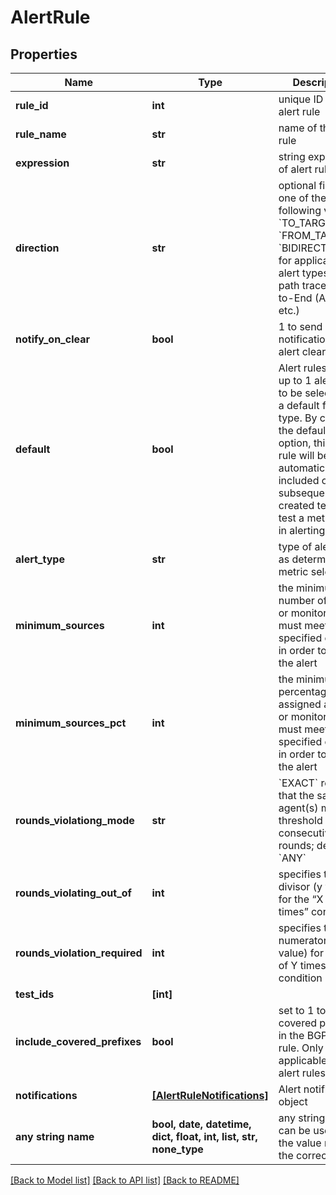 # AlertRule


## Properties
Name | Type | Description | Notes
------------ | ------------- | ------------- | -------------
**rule_id** | **int** | unique ID of the alert rule | [optional] 
**rule_name** | **str** | name of the alert rule | [optional] 
**expression** | **str** | string expression of alert rule | [optional] 
**direction** | **str** | optional field with one of the following values: &#x60;TO_TARGET&#x60;, &#x60;FROM_TARGET&#x60;, &#x60;BIDIRECTIONAL&#x60;, for applicable alert types (eg. path trace, End-to-End (Agent) etc.) | [optional] 
**notify_on_clear** | **bool** | 1 to send notification when alert clears | [optional] 
**default** | **bool** | Alert rules allow up to 1 alert rule to be selected as a default for each type. By checking the default option, this alert rule will be automatically included on subsequently created tests that test a metric used in alerting here | [optional] 
**alert_type** | **str** | type of alert rule, as determined by metric selection | [optional] 
**minimum_sources** | **int** | the minimum number of agents or monitors that must meet the specified criteria in order to trigger the alert | [optional] 
**minimum_sources_pct** | **int** | the minimum percentage of all assigned agents or monitors that must meet the specified criteria in order to trigger the alert | [optional] 
**rounds_violationg_mode** | **str** | &#x60;EXACT&#x60; requires that the same agent(s) meet the threshold in consecutive rounds; default is &#x60;ANY&#x60; | [optional] 
**rounds_violating_out_of** | **int** | specifies the divisor (y value) for the “X of Y times” condition. | [optional] 
**rounds_violation_required** | **int** | specifies the numerator (x value) for the “X of Y times” condition | [optional] 
**test_ids** | **[int]** |  | [optional] 
**include_covered_prefixes** | **bool** | set to 1 to include covered prefixes in the BGP alert rule. Only applicable to BGP alert rules | [optional] 
**notifications** | [**[AlertRuleNotifications]**](AlertRuleNotifications.md) | Alert notification object | [optional] 
**any string name** | **bool, date, datetime, dict, float, int, list, str, none_type** | any string name can be used but the value must be the correct type | [optional]

[[Back to Model list]](../README.md#documentation-for-models) [[Back to API list]](../README.md#documentation-for-api-endpoints) [[Back to README]](../README.md)


